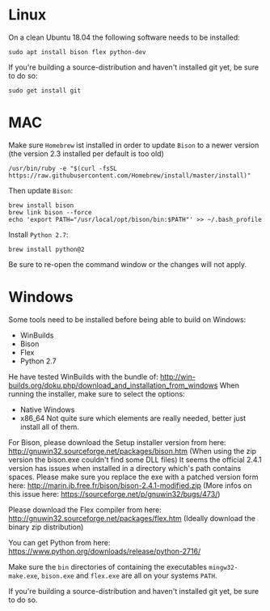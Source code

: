 <!--
  Licensed to the Apache Software Foundation (ASF) under one
  or more contributor license agreements.  See the NOTICE file
  distributed with this work for additional information
  regarding copyright ownership.  The ASF licenses this file
  to you under the Apache License, Version 2.0 (the
  "License"); you may not use this file except in compliance
  with the License.  You may obtain a copy of the License at

      http://www.apache.org/licenses/LICENSE-2.0

  Unless required by applicable law or agreed to in writing,
  software distributed under the License is distributed on an
  "AS IS" BASIS, WITHOUT WARRANTIES OR CONDITIONS OF ANY
  KIND, either express or implied.  See the License for the
  specific language governing permissions and limitations
  under the License.
  -->
# Linux

On a clean Ubuntu 18.04 the following software needs to be installed:

    sudo apt install bison flex python-dev

If you're building a source-distribution and haven't installed git yet, be sure to do so:

    sudo get install git
         
# MAC

Make sure `Homebrew` ist installed in order to update `Bison` to a newer version (the version 2.3 installed per default is too old)
    
    /usr/bin/ruby -e "$(curl -fsSL https://raw.githubusercontent.com/Homebrew/install/master/install)"

Then update `Bison`: 

    brew install bison
    brew link bison --force
    echo 'export PATH="/usr/local/opt/bison/bin:$PATH"' >> ~/.bash_profile
    
Install `Python 2.7`:
    
    brew install python@2

Be sure to re-open the command window or the changes will not apply.

# Windows

Some tools need to be installed before being able to build on Windows:

- WinBuilds
- Bison
- Flex
- Python 2.7

He have tested WinBuilds with the bundle of: http://win-builds.org/doku.php/download_and_installation_from_windows
When running the installer, make sure to select the options:
- Native Windows
- x86_64
Not quite sure which elements are really needed, better just install all of them.

For Bison, please download the Setup installer version from here: http://gnuwin32.sourceforge.net/packages/bison.htm (When using the zip version the bison.exe couldn't find some DLL files)
It seems the official 2.4.1 version has issues when installed in a directory which's path contains spaces. Please make sure you replace the exe with a patched version form here: http://marin.jb.free.fr/bison/bison-2.4.1-modified.zip
(More infos on this issue here: https://sourceforge.net/p/gnuwin32/bugs/473/)

Please download the Flex compiler from here: http://gnuwin32.sourceforge.net/packages/flex.htm (Ideally download the binary zip distribution)  

You can get Python from here: https://www.python.org/downloads/release/python-2716/

Make sure the `bin` directories of containing the executables `mingw32-make.exe`, `bison.exe` and `flex.exe` are all on your systems `PATH`.

If you're building a source-distribution and haven't installed git yet, be sure to do so.
